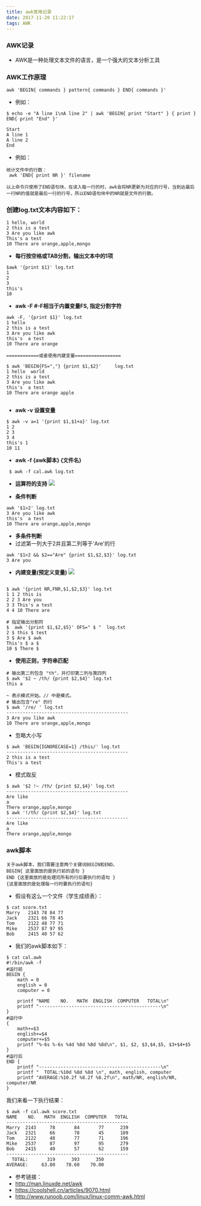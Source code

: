 ```yaml
---
title: awk常用记录
date: 2017-11-20 11:22:17
tags: AWK
---
```


### AWK记录
- AWK是一种处理文本文件的语言，是一个强大的文本分析工具

### AWK工作原理

```
awk 'BEGIN{ commands } pattern{ commands } END{ commands }'
```

- 例如：

```
$ echo -e "A line 1\nA line 2" | awk 'BEGIN{ print "Start" } { print } END{ print "End" }'

Start
A line 1
A line 2
End
```

<!-- more -->

- 例如：

```
统计文件中的行数：
 awk 'END{ print NR }' filename 
 
以上命令只使用了END语句块，在读入每一行的时，awk会将NR更新为对应的行号，当到达最后一行NR的值就是最后一行的行号，所以END语句块中的NR就是文件的行数。
```


### 创建log.txt文本内容如下：

```
1 hello, world
2 this is a test
3 Are you like awk
This's a test
10 There are orange,apple,mongo
```
- **每行按空格或TAB分割，输出文本中的1项**

```
$awk '{print $1}' log.txt
1
2
3
this's
10
```

- **awk -F  #-F相当于内置变量FS, 指定分割字符**

```
awk -F, '{print $1}' log.txt
1 hello
2 this is a test
3 Are you like awk
this's  a test
10 There are orange

============或者使用内建变量=================

$ awk 'BEGIN{FS=","} {print $1,$2}'     log.txt
1 hello  world
2 this is a test
3 Are you like awk
this's  a test
10 There are orange apple


```

- **awk -v   设置变量**

```
$ awk -v a=1 '{print $1,$1+a}' log.txt
1 2
2 3
3 4
this's 1
10 11

```

- **awk -f {awk脚本} {文件名}**

```
 $ awk -f cal.awk log.txt
```

- **运算符的支持**
![](https://raw.githubusercontent.com/zhulg/allpic/master/awk1.png)

- **条件判断**

```
awk '$1>2' log.txt
3 Are you like awk
this's  a test
10 There are orange,apple,mongo
```

- **多条件判断**
- 过滤第一列大于2并且第二列等于'Are'的行
```
awk '$1>2 && $2=="Are" {print $1,$2,$3}' log.txt
3 Are you
```

- **内建变量(预定义变量)**
![](https://raw.githubusercontent.com/zhulg/allpic/master/awk2.png)

```

$ awk '{print NR,FNR,$1,$2,$3}' log.txt
1 1 2 this is
2 2 3 Are you
3 3 This's a test
4 4 10 There are

# 指定输出分割符
$  awk '{print $1,$2,$5}' OFS=" $ "  log.txt
2 $ this $ test
3 $ Are $ awk
This's $ a $
10 $ There $

```

- **使用正则，字符串匹配**

```
# 输出第二列包含 "th"，并打印第二列与第四列
$ awk '$2 ~ /th/ {print $2,$4}' log.txt
this a

```

```
~ 表示模式开始。// 中是模式。
# 输出包含"re" 的行
$ awk '/re/ ' log.txt
---------------------------------------------
3 Are you like awk
10 There are orange,apple,mongo
```

- 忽略大小写

```
$ awk 'BEGIN{IGNORECASE=1} /this/' log.txt
---------------------------------------------
2 this is a test
This's a test
```

- 模式取反

```
$ awk '$2 !~ /th/ {print $2,$4}' log.txt
---------------------------------------------
Are like
a
There orange,apple,mongo
$ awk '!/th/ {print $2,$4}' log.txt
---------------------------------------------
Are like
a
There orange,apple,mongo

```



### awk脚本

```
关于awk脚本，我们需要注意两个关键词BEGIN和END。
BEGIN{ 这里面放的是执行前的语句 }
END {这里面放的是处理完所有的行后要执行的语句 }
{这里面放的是处理每一行时要执行的语句}
```
- 假设有这么一个文件（学生成绩表）：

```
$ cat score.txt
Marry   2143 78 84 77
Jack    2321 66 78 45
Tom     2122 48 77 71
Mike    2537 87 97 95
Bob     2415 40 57 62
```

- 我们的awk脚本如下：

```
$ cat cal.awk
#!/bin/awk -f
#运行前
BEGIN {
    math = 0
    english = 0
    computer = 0
 
    printf "NAME    NO.   MATH  ENGLISH  COMPUTER   TOTAL\n"
    printf "---------------------------------------------\n"
}
#运行中
{
    math+=$3
    english+=$4
    computer+=$5
    printf "%-6s %-6s %4d %8d %8d %8d\n", $1, $2, $3,$4,$5, $3+$4+$5
}
#运行后
END {
    printf "---------------------------------------------\n"
    printf "  TOTAL:%10d %8d %8d \n", math, english, computer
    printf "AVERAGE:%10.2f %8.2f %8.2f\n", math/NR, english/NR, computer/NR
}

```
我们来看一下执行结果：

```
$ awk -f cal.awk score.txt
NAME    NO.   MATH  ENGLISH  COMPUTER   TOTAL
---------------------------------------------
Marry  2143     78       84       77      239
Jack   2321     66       78       45      189
Tom    2122     48       77       71      196
Mike   2537     87       97       95      279
Bob    2415     40       57       62      159
---------------------------------------------
  TOTAL:       319      393      350
AVERAGE:     63.80    78.60    70.00

```
- 参考链接：
- http://man.linuxde.net/awk 
- https://coolshell.cn/articles/9070.html
- http://www.runoob.com/linux/linux-comm-awk.html
